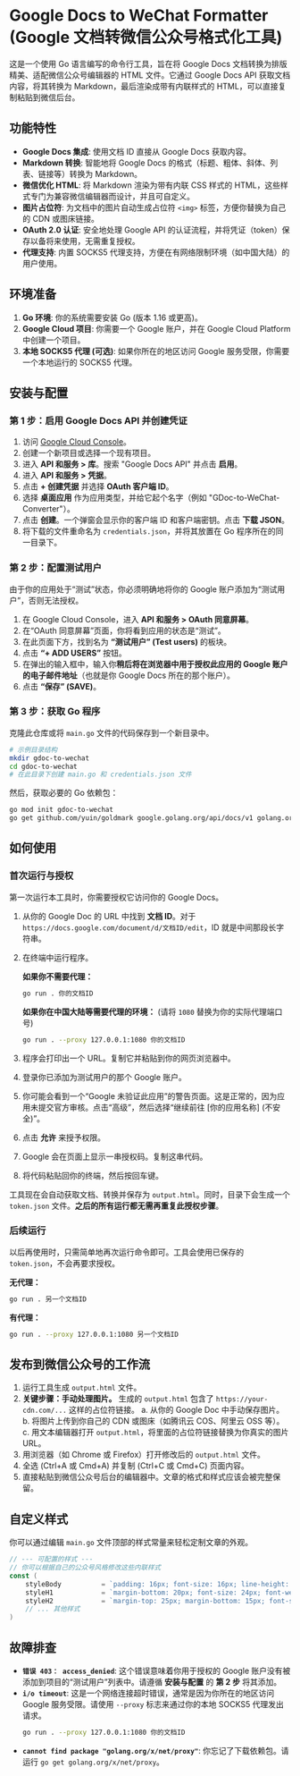 # Google Docs to WeChat Formatter (Google 文档转微信公众号格式化工具)

这是一个使用 Go 语言编写的命令行工具，旨在将 Google Docs 文档转换为排版精美、适配微信公众号编辑器的 HTML 文件。它通过 Google Docs API 获取文档内容，将其转换为 Markdown，最后渲染成带有内联样式的 HTML，可以直接复制粘贴到微信后台。

## 功能特性

-   **Google Docs 集成**: 使用文档 ID 直接从 Google Docs 获取内容。
-   **Markdown 转换**: 智能地将 Google Docs 的格式（标题、粗体、斜体、列表、链接等）转换为 Markdown。
-   **微信优化 HTML**: 将 Markdown 渲染为带有内联 CSS 样式的 HTML，这些样式专门为兼容微信编辑器而设计，并且可自定义。
-   **图片占位符**: 为文档中的图片自动生成占位符 `<img>` 标签，方便你替换为自己的 CDN 或图床链接。
-   **OAuth 2.0 认证**: 安全地处理 Google API 的认证流程，并将凭证（token）保存以备将来使用，无需重复授权。
-   **代理支持**: 内置 SOCKS5 代理支持，方便在有网络限制环境（如中国大陆）的用户使用。

## 环境准备

1.  **Go 环境**: 你的系统需要安装 Go (版本 1.16 或更高)。
2.  **Google Cloud 项目**: 你需要一个 Google 账户，并在 Google Cloud Platform 中创建一个项目。
3.  **本地 SOCKS5 代理 (可选)**: 如果你所在的地区访问 Google 服务受限，你需要一个本地运行的 SOCKS5 代理。

## 安装与配置

### 第 1 步：启用 Google Docs API 并创建凭证

1.  访问 [Google Cloud Console](https://console.cloud.google.com/)。
2.  创建一个新项目或选择一个现有项目。
3.  进入 **API 和服务 > 库**。搜索 "Google Docs API" 并点击 **启用**。
4.  进入 **API 和服务 > 凭据**。
5.  点击 **+ 创建凭据** 并选择 **OAuth 客户端 ID**。
6.  选择 **桌面应用** 作为应用类型，并给它起个名字（例如 "GDoc-to-WeChat-Converter"）。
7.  点击 **创建**。一个弹窗会显示你的客户端 ID 和客户端密钥。点击 **下载 JSON**。
8.  将下载的文件重命名为 `credentials.json`，并将其放置在 Go 程序所在的同一目录下。

### 第 2 步：配置测试用户

由于你的应用处于“测试”状态，你必须明确地将你的 Google 账户添加为“测试用户”，否则无法授权。

1.  在 Google Cloud Console，进入 **API 和服务 > OAuth 同意屏幕**。
2.  在“OAuth 同意屏幕”页面，你将看到应用的状态是“测试”。
3.  在此页面下方，找到名为 **“测试用户” (Test users)** 的板块。
4.  点击 **“+ ADD USERS”** 按钮。
5.  在弹出的输入框中，输入你**稍后将在浏览器中用于授权此应用的 Google 账户的电子邮件地址**（也就是你 Google Docs 所在的那个账户）。
6.  点击 **“保存” (SAVE)**。

### 第 3 步：获取 Go 程序

克隆此仓库或将 `main.go` 文件的代码保存到一个新目录中。

```bash
# 示例目录结构
mkdir gdoc-to-wechat
cd gdoc-to-wechat
# 在此目录下创建 main.go 和 credentials.json 文件
```

然后，获取必要的 Go 依赖包：

```bash
go mod init gdoc-to-wechat
go get github.com/yuin/goldmark google.golang.org/api/docs/v1 golang.org/x/oauth2/google golang.org/x/net/proxy
```

## 如何使用

### 首次运行与授权

第一次运行本工具时，你需要授权它访问你的 Google Docs。

1.  从你的 Google Doc 的 URL 中找到 **文档 ID**。对于 `https://docs.google.com/document/d/文档ID/edit`，ID 就是中间那段长字符串。

2.  在终端中运行程序。

    **如果你不需要代理：**
    ```bash
    go run . 你的文档ID
    ```

    **如果你在中国大陆等需要代理的环境：**
    (请将 `1080` 替换为你的实际代理端口号)
    ```bash
    go run . --proxy 127.0.0.1:1080 你的文档ID
    ```

3.  程序会打印出一个 URL。复制它并粘贴到你的网页浏览器中。

4.  登录你已添加为测试用户的那个 Google 账户。

5.  你可能会看到一个“Google 未验证此应用”的警告页面。这是正常的，因为应用未提交官方审核。点击“高级”，然后选择“继续前往 [你的应用名称] (不安全)”。

6.  点击 **允许** 来授予权限。

7.  Google 会在页面上显示一串授权码。复制这串代码。

8.  将代码粘贴回你的终端，然后按回车键。

工具现在会自动获取文档、转换并保存为 `output.html`。同时，目录下会生成一个 `token.json` 文件。**之后的所有运行都无需再重复此授权步骤**。

### 后续运行

以后再使用时，只需简单地再次运行命令即可。工具会使用已保存的 `token.json`，不会再要求授权。

**无代理：**
```bash
go run . 另一个文档ID
```

**有代理：**
```bash
go run . --proxy 127.0.0.1:1080 另一个文档ID
```

## 发布到微信公众号的工作流

1.  运行工具生成 `output.html` 文件。
2.  **关键步骤：手动处理图片。** 生成的 `output.html` 包含了 `https://your-cdn.com/...` 这样的占位符链接。
    a. 从你的 Google Doc 中手动保存图片。
    b. 将图片上传到你自己的 CDN 或图床（如腾讯云 COS、阿里云 OSS 等）。
    c. 用文本编辑器打开 `output.html`，将里面的占位符链接替换为你真实的图片 URL。
3.  用浏览器（如 Chrome 或 Firefox）打开修改后的 `output.html` 文件。
4.  全选 (Ctrl+A 或 Cmd+A) 并复制 (Ctrl+C 或 Cmd+C) 页面内容。
5.  直接粘贴到微信公众号后台的编辑器中。文章的格式和样式应该会被完整保留。

## 自定义样式

你可以通过编辑 `main.go` 文件顶部的样式常量来轻松定制文章的外观。

```go
// --- 可配置的样式 ---
// 你可以根据自己的公众号风格修改这些内联样式
const (
	styleBody          = `padding: 16px; font-size: 16px; line-height: 1.75; color: #333;`
	styleH1            = `margin-bottom: 20px; font-size: 24px; font-weight: bold; text-align: center;`
	styleH2            = `margin-top: 25px; margin-bottom: 15px; font-size: 20px; font-weight: bold; border-bottom: 1px solid #ddd; padding-bottom: 5px;`
	// ... 其他样式
)
```

## 故障排查

-   **`错误 403： access_denied`**: 这个错误意味着你用于授权的 Google 账户没有被添加到项目的“测试用户”列表中。请遵循 **安装与配置** 的 **第 2 步** 将其添加。
-   **`i/o timeout`**: 这是一个网络连接超时错误，通常是因为你所在的地区访问 Google 服务受限。请使用 `--proxy` 标志来通过你的本地 SOCKS5 代理发出请求。
    ```bash
    go run . --proxy 127.0.0.1:1080 你的文档ID
    ```
-   **`cannot find package "golang.org/x/net/proxy"`**: 你忘记了下载依赖包。请运行 `go get golang.org/x/net/proxy`。
